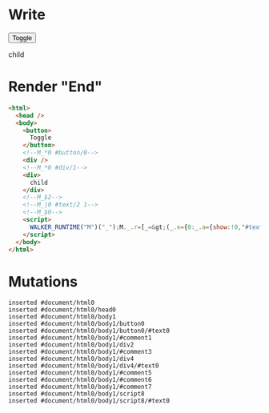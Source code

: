 # Write
  <button>Toggle</button><!--M_*0 #button/0--><div></div><!--M_*0 #div/1--><div>child</div><!--M_$2--><!--M_|0 #text/2 1--><!--M_$0--><script>WALKER_RUNTIME("M")("_");M._.r=[_=>(_.e={0:_.a={show:!0,"#text/2(":_._["__tests__/template.marko_1_renderer"],"#text/2!":_.b={"#childScope/0":_.d={input:_.c={}}}},1:_.b,2:_.d},_.b._=_.a,_.c.write=_._["__tests__/template.marko_1/write"](_.b),_.e),2,"__tests__/tags/child.marko_0_input",0,"__tests__/template.marko_0_show",0];M._.w()</script>


# Render "End"
```html
<html>
  <head />
  <body>
    <button>
      Toggle
    </button>
    <!--M_*0 #button/0-->
    <div />
    <!--M_*0 #div/1-->
    <div>
      child
    </div>
    <!--M_$2-->
    <!--M_|0 #text/2 1-->
    <!--M_$0-->
    <script>
      WALKER_RUNTIME("M")("_");M._.r=[_=&gt;(_.e={0:_.a={show:!0,"#text/2(":_._["__tests__/template.marko_1_renderer"],"#text/2!":_.b={"#childScope/0":_.d={input:_.c={}}}},1:_.b,2:_.d},_.b._=_.a,_.c.write=_._["__tests__/template.marko_1/write"](_.b),_.e),2,"__tests__/tags/child.marko_0_input",0,"__tests__/template.marko_0_show",0];M._.w()
    </script>
  </body>
</html>
```

# Mutations
```
inserted #document/html0
inserted #document/html0/head0
inserted #document/html0/body1
inserted #document/html0/body1/button0
inserted #document/html0/body1/button0/#text0
inserted #document/html0/body1/#comment1
inserted #document/html0/body1/div2
inserted #document/html0/body1/#comment3
inserted #document/html0/body1/div4
inserted #document/html0/body1/div4/#text0
inserted #document/html0/body1/#comment5
inserted #document/html0/body1/#comment6
inserted #document/html0/body1/#comment7
inserted #document/html0/body1/script8
inserted #document/html0/body1/script8/#text0
```